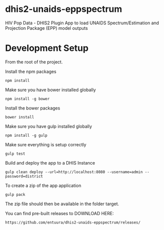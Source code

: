 # dhis2-unaids-eppspectrum

HIV Pop Data - DHIS2 Plugin App to load UNAIDS Spectrum/Estimation and Projection Package (EPP) model outputs


# Development Setup
From the root of the project.

Install the npm packages

    npm install

Make sure you have bower installed globally

    npm install -g bower

Install the bower packages

    bower install

Make sure you have gulp installed globally

    npm install -g gulp

Make sure everything is setup correctly

    gulp test

Build and deploy the app to a DHIS Instance

    gulp clean deploy --url=http://localhost:8080 --username=admin --password=district

To create a zip of the app application

    gulp pack

The zip file should then be available in the folder target.

You can find pre-built releases to DOWNLOAD HERE:

    https://github.com/entuura/dhis2-unaids-eppspectrum/releases/


